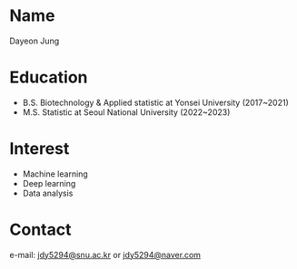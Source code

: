 # Name
Dayeon Jung

# Education
* B.S. Biotechnology & Applied statistic at Yonsei University (2017~2021)
* M.S. Statistic at Seoul National University (2022~2023)

# Interest
* Machine learning
* Deep learning
* Data analysis

# Contact
e-mail: jdy5294@snu.ac.kr or jdy5294@naver.com
